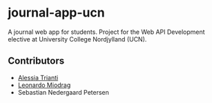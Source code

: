 # journal-app-ucn
A journal web app for students. Project for the Web API Development elective at University College Nordjylland (UCN).

## Contributors
* [Alessia Trianti](https://github.com/aletrianti)
* [Leonardo Miodrag](https://github.com/leonardomiodrag)
* Sebastian Nedergaard Petersen
